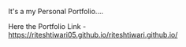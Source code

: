 It's a my Personal Portfolio....


Here the Portfolio Link - https://riteshtiwari05.github.io/riteshtiwari.github.io/
